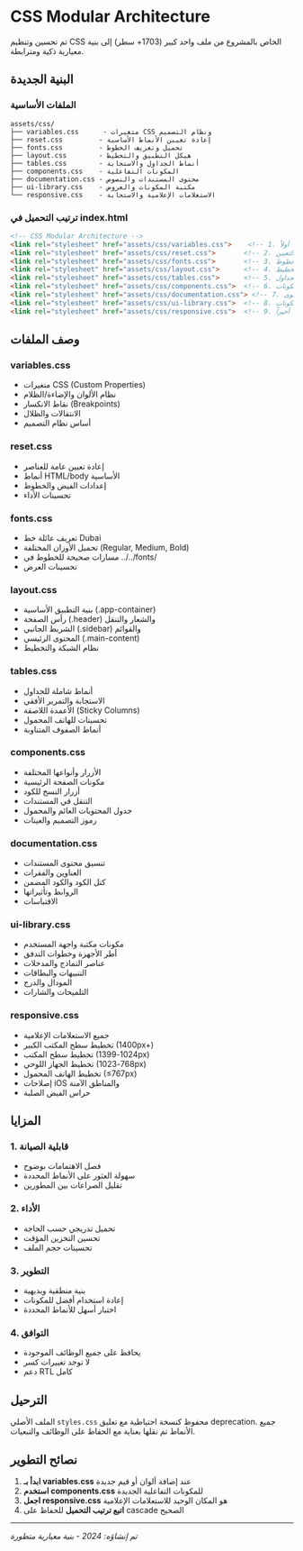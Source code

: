 # CSS Modular Architecture

تم تحسين وتنظيم CSS الخاص بالمشروع من ملف واحد كبير (1703+ سطر) إلى بنية معيارية ذكية ومترابطة.

## البنية الجديدة

### الملفات الأساسية
```
assets/css/
├── variables.css      - متغيرات CSS ونظام التصميم
├── reset.css         - إعادة تعيين الأنماط الأساسية  
├── fonts.css         - تحميل وتعريف الخطوط
├── layout.css        - هيكل التطبيق والتخطيط
├── tables.css        - أنماط الجداول والاستجابة
├── components.css    - المكونات التفاعلية
├── documentation.css - محتوى المستندات والنصوص
├── ui-library.css    - مكتبة المكونات والعروض
└── responsive.css    - الاستعلامات الإعلامية والاستجابة
```

### ترتيب التحميل في index.html
```html
<!-- CSS Modular Architecture -->
<link rel="stylesheet" href="assets/css/variables.css">    <!-- 1. المتغيرات أولاً -->
<link rel="stylesheet" href="assets/css/reset.css">       <!-- 2. إعادة التعيين -->
<link rel="stylesheet" href="assets/css/fonts.css">       <!-- 3. الخطوط -->
<link rel="stylesheet" href="assets/css/layout.css">      <!-- 4. التخطيط -->
<link rel="stylesheet" href="assets/css/tables.css">      <!-- 5. الجداول -->
<link rel="stylesheet" href="assets/css/components.css">  <!-- 6. المكونات -->
<link rel="stylesheet" href="assets/css/documentation.css"> <!-- 7. المحتوى -->
<link rel="stylesheet" href="assets/css/ui-library.css">  <!-- 8. مكتبة المكونات -->
<link rel="stylesheet" href="assets/css/responsive.css">  <!-- 9. الاستجابة أخيراً -->
```

## وصف الملفات

### variables.css
- متغيرات CSS (Custom Properties)
- نظام الألوان والإضاءة/الظلام
- نقاط الانكسار (Breakpoints)
- الانتقالات والظلال
- أساس نظام التصميم

### reset.css  
- إعادة تعيين عامة للعناصر
- أنماط HTML/body الأساسية
- إعدادات الفيض والخطوط
- تحسينات الأداء

### fonts.css
- تعريف عائلة خط Dubai
- تحميل الأوزان المختلفة (Regular, Medium, Bold)  
- مسارات صحيحة للخطوط في ../../fonts/
- تحسينات العرض

### layout.css
- بنية التطبيق الأساسية (.app-container)
- رأس الصفحة (.header) والشعار والتنقل
- الشريط الجانبي (.sidebar) والقوائم
- المحتوى الرئيسي (.main-content)
- نظام الشبكة والتخطيط

### tables.css
- أنماط شاملة للجداول
- الاستجابة والتمرير الأفقي
- الأعمدة اللاصقة (Sticky Columns)
- تحسينات للهاتف المحمول
- أنماط الصفوف المتناوبة

### components.css
- الأزرار وأنواعها المختلفة
- مكونات الصفحة الرئيسية
- أزرار النسخ للكود
- التنقل في المستندات
- جدول المحتويات العائم والمحمول
- رموز التصميم والعينات

### documentation.css
- تنسيق محتوى المستندات
- العناوين والفقرات
- كتل الكود والكود المضمن
- الروابط وتأثيراتها
- الاقتباسات

### ui-library.css
- مكونات مكتبة واجهة المستخدم
- أطر الأجهزة وخطوات التدفق
- عناصر النماذج والمدخلات
- التنبيهات والبطاقات
- المودال والدرج
- التلميحات والشارات

### responsive.css
- جميع الاستعلامات الإعلامية
- تخطيط سطح المكتب الكبير (1400px+)
- تخطيط سطح المكتب (1024-1399px) 
- تخطيط الجهاز اللوحي (768-1023px)
- تخطيط الهاتف المحمول (≤767px)
- إصلاحات iOS والمناطق الآمنة
- حراس الفيض الصلبة

## المزايا

### 1. قابلية الصيانة
- فصل الاهتمامات بوضوح
- سهولة العثور على الأنماط المحددة
- تقليل الصراعات بين المطورين

### 2. الأداء
- تحميل تدريجي حسب الحاجة
- تحسين التخزين المؤقت
- تحسينات حجم الملف

### 3. التطوير
- بنية منطقية وبديهية
- إعادة استخدام أفضل للمكونات  
- اختبار أسهل للأنماط المحددة

### 4. التوافق
- يحافظ على جميع الوظائف الموجودة
- لا توجد تغييرات كسر
- دعم RTL كامل

## الترحيل

الملف الأصلي `styles.css` محفوظ كنسخة احتياطية مع تعليق deprecation.
جميع الأنماط تم نقلها بعناية مع الحفاظ على الوظائف والتبعيات.

## نصائح التطوير

1. **ابدأ بـ variables.css** عند إضافة ألوان أو قيم جديدة
2. **استخدم components.css** للمكونات التفاعلية الجديدة  
3. **اجعل responsive.css** هو المكان الوحيد للاستعلامات الإعلامية
4. **اتبع ترتيب التحميل** للحفاظ على cascade الصحيح

---
*تم إنشاؤه: 2024 - بنية معيارية متطورة*
